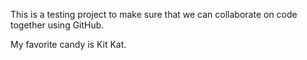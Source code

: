This is a testing project to make sure that we can collaborate on code together using GitHub.

My favorite candy is Kit Kat.

